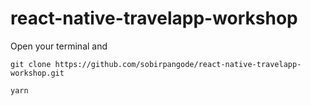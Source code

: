 # react-native-travelapp-workshop

Open your terminal and 

`git clone https://github.com/sobirpangode/react-native-travelapp-workshop.git`

`yarn`
